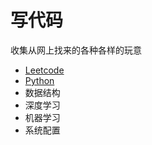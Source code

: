 # 写代码

收集从网上找来的各种各样的玩意

* [Leetcode](leetcode.md)
* [Python](python.md)
* 数据结构
* 深度学习
* 机器学习
* 系统配置
